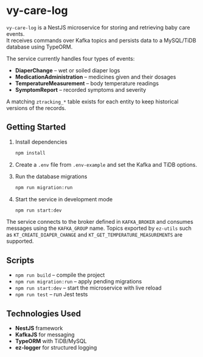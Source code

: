 # vy-care-log

`vy-care-log` is a NestJS microservice for storing and retrieving baby care events.  
It receives commands over Kafka topics and persists data to a MySQL/TiDB database
using TypeORM.

The service currently handles four types of events:

- **DiaperChange** – wet or soiled diaper logs
- **MedicationAdministration** – medicines given and their dosages
- **TemperatureMeasurement** – body temperature readings
- **SymptomReport** – recorded symptoms and severity

A matching `ztracking_*` table exists for each entity to keep historical versions
of the records.

## Getting Started

1. Install dependencies

   ```bash
   npm install
   ```

2. Create a `.env` file from `.env-example` and set the Kafka and TiDB options.

3. Run the database migrations

   ```bash
   npm run migration:run
   ```

4. Start the service in development mode

   ```bash
   npm run start:dev
   ```

The service connects to the broker defined in `KAFKA_BROKER` and consumes
messages using the `KAFKA_GROUP` name.  Topics exported by `ez-utils` such as
`KT_CREATE_DIAPER_CHANGE` and `KT_GET_TEMPERATURE_MEASUREMENTS` are supported.

## Scripts

- `npm run build` – compile the project
- `npm run migration:run` – apply pending migrations
- `npm run start:dev` – start the microservice with live reload
- `npm run test` – run Jest tests

## Technologies Used

- **NestJS** framework
- **KafkaJS** for messaging
- **TypeORM** with TiDB/MySQL
- **ez-logger** for structured logging

